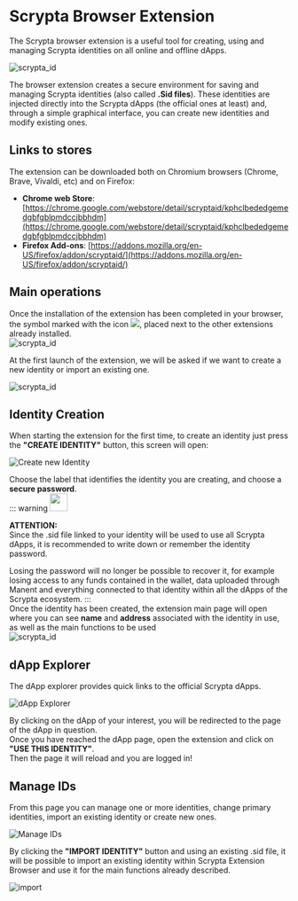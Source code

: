 # Scrypta Browser Extension
The Scrypta browser extension is a useful tool for creating, using and managing Scrypta identities on all online and offline dApps.

![scrypta_id](../.vuepress/public/assets/scryptaid/banner.png)

The browser extension creates a secure environment for saving and managing Scrypta identities (also called **.Sid files**).
These identities are injected directly into the Scrypta dApps (the official ones at least) and, through a simple graphical interface, you can create new identities and modify existing ones.

## Links to stores

The extension can be downloaded both on Chromium browsers (Chrome, Brave, Vivaldi, etc) and on Firefox:
- **Chrome web Store**:
[https://chrome.google.com/webstore/detail/scryptaid/kphclbededgemedgbfgblpmdccjbbhdm](https://chrome.google.com/webstore/detail/scryptaid/kphclbededgemedgbfgblpmdccjbbhdm)
- **Firefox Add-ons**: [https://addons.mozilla.org/en-US/firefox/addon/scryptaid/](https://addons.mozilla.org/en-US/firefox/addon/scryptaid/)

## Main operations
Once the installation of the extension has been completed in your browser, the symbol marked with the icon <img src = ".././.Vuepress/public/assets/scryptaid/icon256.png" width = "will appear at the top right 26 ">, placed next to the other extensions already installed. <br>![scrypta_id](../.vuepress/public/assets/scryptaid/ext.png)

At the first launch of the extension, we will be asked if we want to create a new identity or import an existing one.

![scrypta_id](../.vuepress/public/assets/scryptaid/main.png)

## Identity Creation

When starting the extension for the first time, to create an identity just press the **"CREATE IDENTITY"** button, this screen will open:

![Create new Identity](../.vuepress/public/assets/scryptaid/create_id.png)

Choose the label that identifies the identity you are creating, and choose a **secure password**.<br>
::: warning <img src=".././.vuepress/public/assets/icons/warning.svg" width="32">

**ATTENTION:**<br>Since the .sid file linked to your identity will be used to use all Scrypta dApps, it is recommended to write down or remember the identity password.

Losing the password will no longer be possible to recover it, for example losing access to any funds contained in the wallet, data uploaded through Manent and everything connected to that identity within all the dApps of the Scrypta ecosystem.
:::
<br>
Once the identity has been created, the extension main page will open where you can see **name** and **address** associated with the identity in use, as well as the main functions to be used<br>![scrypta_id](../.vuepress/public/assets/scryptaid/id_screen.png)

## dApp Explorer
The dApp explorer provides quick links to the official Scrypta dApps.

![dApp Explorer](../.vuepress/public/assets/scryptaid/dapps_explorer.png)<br>

By clicking on the dApp of your interest, you will be redirected to the page of the dApp in question.<br>Once you have reached the dApp page, open the extension and click on **"USE THIS IDENTITY"**.<br>Then the page it will reload and you are logged in!

## Manage IDs

From this page you can manage one or more identities, change primary identities, import an existing identity or create new ones.

![Manage IDs](https://cdn.discordapp.com/attachments/550093442722562068/637218092715606057/unknown.png)

By clicking the **"IMPORT IDENTITY"** button and using an existing .sid file, it will be possible to import an existing identity within Scrypta Extension Browser and use it for the main functions already described.

![import](../.vuepress/public/assets/scryptaid/import.png)